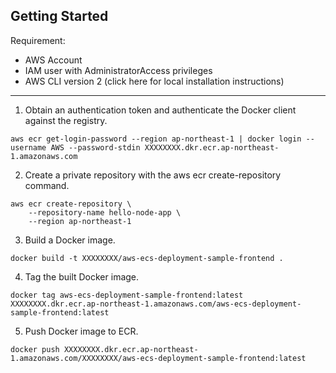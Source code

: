 ## Getting Started

Requirement:
- AWS Account
- IAM user with AdministratorAccess privileges
- AWS CLI version 2 (click here for local installation instructions)

<hr>

1. Obtain an authentication token and authenticate the Docker client against the registry.

```
aws ecr get-login-password --region ap-northeast-1 | docker login --username AWS --password-stdin XXXXXXXX.dkr.ecr.ap-northeast-1.amazonaws.com
```

2. Create a private repository with the aws ecr create-repository command.

```
aws ecr create-repository \
    --repository-name hello-node-app \
    --region ap-northeast-1
```

3. Build a Docker image.

```
docker build -t XXXXXXXX/aws-ecs-deployment-sample-frontend .
```

4. Tag the built Docker image.

```
docker tag aws-ecs-deployment-sample-frontend:latest XXXXXXXX.dkr.ecr.ap-northeast-1.amazonaws.com/aws-ecs-deployment-sample-frontend:latest
```

5. Push Docker image to ECR.

```
docker push XXXXXXXX.dkr.ecr.ap-northeast-1.amazonaws.com/XXXXXXXX/aws-ecs-deployment-sample-frontend:latest
```